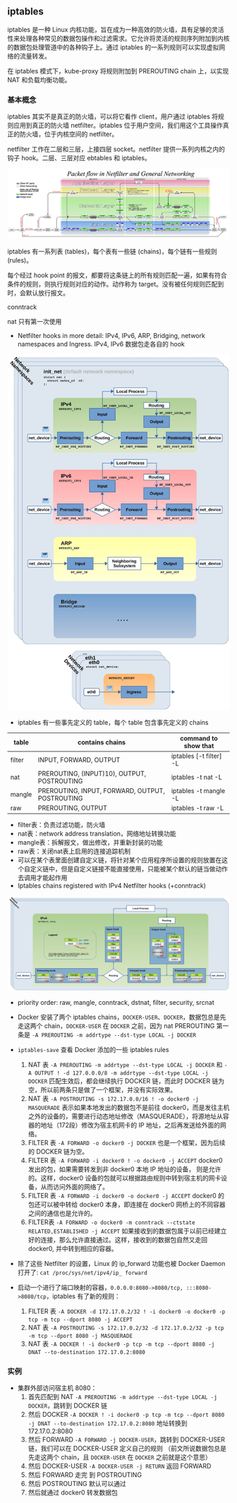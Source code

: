## iptables
iptables 是一种 Linux 内核功能，旨在成为一种高效的防火墙，具有足够的灵活性来处理各种常见的数据包操作和过滤需求。它允许将灵活的规则序列附加到内核的数据包处理管道中的各种钩子上。通过 iptables 的一系列规则可以实现虚拟网络的流量转发。

在 iptables 模式下，kube-proxy 将规则附加到 PREROUTING chain 上，以实现 NAT 和负载均衡功能。

### 基本概念
iptables 其实不是真正的防火墙，可以将它看作 client，用户通过 iptables 将规则应用到真正的防火墙 netfilter。iptables 位于用户空间，我们用这个工具操作真正的防火墙，位于内核空间的 netfilter。

netfilter 工作在二层和三层，上接四层 socket。netfilter 提供一系列内核之内的钩子 hook。二层、三层对应 ebtables 和 iptables。

![](Pics/2021-08-17-15-45-23.png)


iptables 有一系列表 (tables)，每个表有一些链 (chains)，每个链有一些规则 (rules)。

每个经过 hook point 的报文，都要将这条链上的所有规则匹配一遍，如果有符合条件的规则，则执行规则对应的动作。动作称为 target。没有被任何规则匹配到时，会默认放行报文。

conntrack

nat 只有第一次使用


- Netfilter hooks in more detail: IPv4, IPv6, ARP, Bridging, network namespaces and Ingress. IPv4, IPv6 数据包走各自的 hook

![](Pics/2021-08-17-14-13-18.png)

- iptables 有一些事先定义的 table，每个 table 包含事先定义的 chains

table | contains chains | command to show that
------|-----------------|---------------------
filter | INPUT, FORWARD, OUTPUT | iptables [-t filter] -L
nat | PREROUTING, (INPUT)10), OUTPUT, POSTROUTING | iptables -t nat -L
mangle | PREROUTING, INPUT, FORWARD, OUTPUT, POSTROUTING | iptables -t mangle -L
raw | PREROUTING, OUTPUT | iptables -t raw -L

- filter表：负责过滤功能，防火墙
- nat表：network address translation，网络地址转换功能
- mangle表：拆解报文，做出修改，并重新封装的功能
- raw表：关闭nat表上启用的连接追踪机制
- 可以在某个表里面创建自定义链，将针对某个应用程序所设置的规则放置在这个自定义链中，但是自定义链接不能直接使用，只能被某个默认的链当做动作去调用才能起作用
- Iptables chains registered with IPv4 Netfilter hooks (+conntrack)

![](Pics/2021-08-17-15-14-28.png)

- priority order: raw, mangle, conntrack, dstnat, filter, security, srcnat



- Docker 安装了两个 iptables chains，`DOCKER-USER`、`DOCKER`，数据包总是先走这两个 chain，`DOCKER-USER` 在 `DOCKER` 之前，因为 nat PREROUTING 第一条是 `-A PREROUTING -m addrtype --dst-type LOCAL -j DOCKER`
- `iptables-save` 查看 Docker 添加的一些 iptables rules
  1. NAT 表 `-A PREROUTING -m addrtype --dst-type LOCAL -j DOCKER` 和 `-A OUTPUT ! -d 127.0.0.0/8 -m addrtype --dst-type LOCAL -j DOCKER` 匹配生效后，都会继续执行 DOCKER 链，而此时 DOCKER 链为空，所以前两条只是做了一个框架，并没有实际效果。
  2. NAT 表 `-A POSTROUTING -s 172.17.0.0/16 ! -o docker0 -j MASQUERADE` 表示如果本地发出的数据包不是前往 docker0，而是发往主机之外的设备的，需要进行动态地址修改（MASQUERADE），将源地址从容器的地址（172段）修改为宿主机网卡的 IP 地址，之后再发送给外面的网络。
  3. FILTER 表 `-A FORWARD -o docker0 -j DOCKER` 也是一个框架，因为后续的 DOCKER 链为空。
  4. FILTER 表 `-A FORWARD -i docker0 ! -o docker0 -j ACCEPT` docker0 发出的包，如果需要转发到非 docker0 本地 IP 地址的设备， 则是允许的。这样，docker0 设备的包就可以根据路由规则中转到宿主机的网卡设备，从而访问外面的网络了。
  5. FILTER 表 `-A FORWARD -i docker0 -o docker0 -j ACCEPT` docker0 的包还可以被中转给 docker0 本身，即连接在 docker0 网桥上的不同容器之间的通信也是允许的。
  6. FILTER表 `-A FORWARD -o docker0 -m conntrack --ctstate RELATED,ESTABLISHED -j ACCEPT` 如果接收到的数据包属于以前已经建立好的连接，那么允许直接通过。这样，接收到的数据包自然又走回 docker0, 并中转到相应的容器。
- 除了这些 Netfilter 的设置，Linux 的 ip_forward 功能也被 Docker Daemon 打开了: `cat /proc/sys/net/ipv4/ip_ forward`
- 启动一个进行了端口映射的容器，`0.0.0.0:8080->8080/tcp, :::8080->8080/tcp`，iptables 有了新的规则：
  1. FILTER 表 `-A DOCKER -d 172.17.0.2/32 ! -i docker0 -o docker0 -p tcp -m tcp --dport 8080 -j ACCEPT`
  2. NAT 表 `-A POSTROUTING -s 172.17.0.2/32 -d 172.17.0.2/32 -p tcp -m tcp --dport 8080 -j MASQUERADE`
  3. NAT 表 `-A DOCKER ! -i docker0 -p tcp -m tcp --dport 8080 -j DNAT --to-destination 172.17.0.2:8080`

### 实例
- 集群外部访问宿主机 8080：
  1. 首先匹配到 NAT `-A PREROUTING -m addrtype --dst-type LOCAL -j DOCKER`，跳转到 DOCKER 链
  2. 然后 DOCKER `-A DOCKER ! -i docker0 -p tcp -m tcp --dport 8080 -j DNAT --to-destination 172.17.0.2:8080` 地址转换到 172.17.0.2:8080
  3. 然后 FORWARD `-A FORWARD -j DOCKER-USER`，跳转到 DOCKER-USER 链，我们可以在 DOCKER-USER 定义自己的规则 （前文所说数据包总是先走这两个 chain，且 `DOCKER-USER` 在 `DOCKER` 之前就是这个意思）
  4. 然后 DOCKER-USER `-A DOCKER-USER -j RETURN` 返回 FORWARD
  5. 然后 FORWARD 走完 到 POSTROUTING
  6. 然后 POSTROUTING 默认可以通过
  7. 然后就通过 docker0 转发数据包
